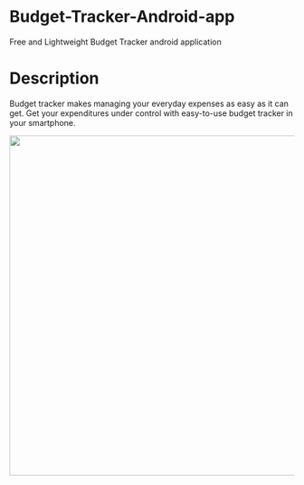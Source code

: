 # Budget-Tracker-Android-app
Free and Lightweight Budget Tracker android application 

# Description 
Budget tracker makes managing your everyday expenses as easy as it can get.
Get your expenditures under control with easy-to-use budget tracker in your smartphone.

<img src="https://github.com/Syed-Affan-Hameed/Budget-Tracker-Android-app/blob/main/images/splashscreen.png" height="600" >
